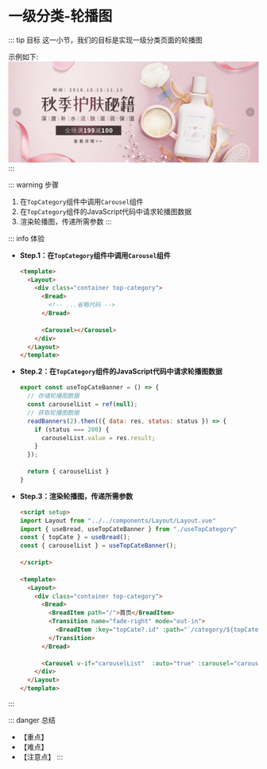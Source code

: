 # 一级分类-轮播图

::: tip 目标
这一小节，我们的目标是实现一级分类页面的轮播图

示例如下:
![topcate-carousel](./images/113.png)
:::

::: warning 步骤

1. 在`TopCategory`组件中调用`Carousel`组件
2. 在`TopCategory`组件的JavaScript代码中请求轮播图数据
3. 渲染轮播图，传递所需参数
:::

::: info 体验

* **Step.1：在`TopCategory`组件中调用`Carousel`组件**

  ```html
  <template>
    <Layout>
      <div class="container top-category">
        <Bread>
          <!-- ...省略代码 -->
        </Bread>

        <Carousel></Carousel>
      </div>
    </Layout>
  </template>
  ```

* **Step.2：在`TopCategory`组件的JavaScript代码中请求轮播图数据**

  ```js
  export const useTopCateBanner = () => {
    // 存储轮播图数据
    const carouselList = ref(null);
    // 获取轮播图数据
    readBanners(2).then(({ data: res, status: status }) => {
      if (status === 200) {
        carouselList.value = res.result;
      }
    });

    return { carouselList }
  }
  ```

* **Step.3：渲染轮播图，传递所需参数**

  ```html
  <script setup>
  import Layout from "../../components/Layout/Layout.vue"
  import { useBread, useTopCateBanner } from "./useTopCategory"
  const { topCate } = useBread();
  const { carouselList } = useTopCateBanner();

  </script>

  <template>
    <Layout>
      <div class="container top-category">
        <Bread>
          <BreadItem path="/">首页</BreadItem>
          <Transition name="fade-right" mode="out-in">
            <BreadItem :key="topCate?.id" :path="`/category/${topCate?.id}`">{{ topCate?.name }}</BreadItem>
          </Transition>
        </Bread>

        <Carousel v-if="carouselList"  :auto="true" :carousel="carouselList" :style="{ height: '500px' }"></Carousel>
      </div>
    </Layout>
  </template>
  ```

:::

::: danger 总结

* 【重点】
* 【难点】
* 【注意点】
:::
